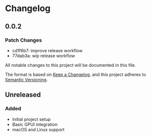 # Changelog

## 0.0.2

### Patch Changes

- cd1f6b7: improve release workflow
- 77dab3a: wip release workflow

All notable changes to this project will be documented in this file.

The format is based on [Keep a Changelog](https://keepachangelog.com/en/1.0.0/),
and this project adheres to [Semantic Versioning](https://semver.org/spec/v2.0.0.html).

## Unreleased

### Added

- Initial project setup
- Basic GPUI integration
- macOS and Linux support
